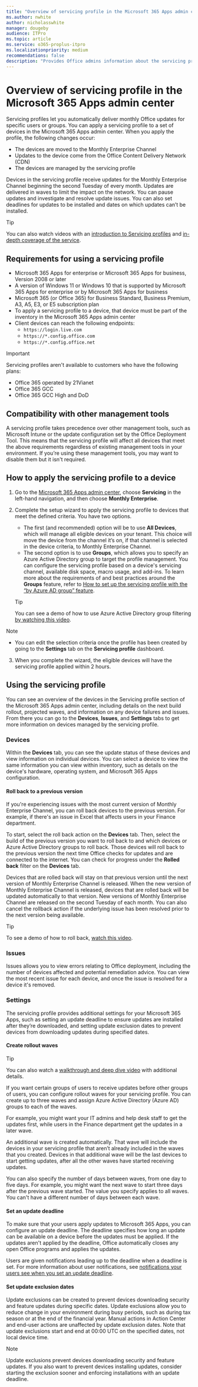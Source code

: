 ```yaml
---
title: "Overview of servicing profile in the Microsoft 365 Apps admin center"
ms.author: nwhite
author: nicholasswhite
manager: dougeby
audience: ITPro
ms.topic: article
ms.service: o365-proplus-itpro
ms.localizationpriority: medium
recommendations: false
description: "Provides Office admins information about the servicing profile in the Microsoft 365 Apps admin center"
---
```


# Overview of servicing profile in the Microsoft 365 Apps admin center

Servicing profiles let you automatically deliver monthly Office updates for specific users or groups. You can apply a servicing profile to a set of devices in the Microsoft 365 Apps admin center. When you apply the profile, the following changes occur:

- The devices are moved to the Monthly Enterprise Channel
- Updates to the device come from the Office Content Delivery Network (CDN)
- The devices are managed by the servicing profile

Devices in the servicing profile receive updates for the Monthly Enterprise Channel beginning the second Tuesday of every month. Updates are delivered in waves to limit the impact on the network. You can  pause updates and investigate and resolve update issues. You can also set deadlines for updates to be installed and dates on which updates can’t be installed.

> [!TIP]
> You can also watch videos with an [introduction to Servicing profiles](https://youtu.be/i_eUkyFX30E) and [in-depth coverage of the service](https://youtu.be/YO6a3iNVXXI).

## Requirements for using a servicing profile
- Microsoft 365 Apps for enterprise or Microsoft 365 Apps for business, Version 2008 or later
- A version of Windows 11 or Windows 10 that is supported by Microsoft 365 Apps for enterprise or by Microsoft 365 Apps for business
- Microsoft 365 (or Office 365) for Business Standard, Business Premium, A3, A5, E3, or E5 subscription plan
- To apply a servicing profile to a device, that device must be part of the inventory in the Microsoft 365 Apps admin center
- Client devices can reach the following endpoints: 
  - ```https://login.live.com```
  - ```https://*.config.office.com```
  - ```https://*.config.office.net```

> [!IMPORTANT]
> Servicing profiles aren't available to customers who have the following plans:
>- Office 365 operated by 21Vianet
>- Office 365 GCC
>- Office 365 GCC High and DoD

## Compatibility with other management tools

A servicing profile takes precedence over other management tools, such as Microsoft Intune or the update configuration set by the Office Deployment Tool. This means that the servicing profile will affect all devices that meet the above requirements regardless of existing management tools in your environment. If you’re using these management tools, you may want to disable them but it isn't required.

## How to apply the servicing profile to a device

1. Go to the [Microsoft 365 Apps admin center](https://config.office.com), choose **Servicing** in the left-hand navigation, and then choose **Monthly Enterprise**. 
2. Complete the setup wizard to apply the servicing profile to devices that meet the defined criteria. You have two options.

    - The first (and recommended) option will be to use **All Devices**, which will manage all eligible devices on your tenant. This choice will move the device from the channel it’s on, if that channel is selected in the device criteria, to Monthly Enterprise Channel. 
    - The second option is to use **Groups**, which allows you to specify an Azure Active Directory group to target the profile management. You can configure the servicing profile based on a device's servicing channel, available disk space, macro usage, and add-ins. To learn more about the requirements of and best practices around the **Groups** feature, refer to [How to set up the servicing profile with the “by Azure AD group” feature](../fieldnotes/adopt-servicing-profiles.md#how-to-set-up-the-servicing-profile-with-the-by-azure-ad-group-approach).

    > [!TIP]
    > You can see a demo of how to use Azure Active Directory group filtering [by watching this video](https://youtu.be/RrEBevNV7pQ).

> [!NOTE]
> - You can edit the selection criteria once the profile has been created by going to the **Settings** tab on the **Servicing profile** dashboard.

3. When you complete the wizard, the eligible devices will have the servicing profile applied within 2 hours.

## Using the servicing profile

You can see an overview of the devices in the Servicing profile section of the Microsoft 365 Apps admin center, including details on the next build rollout, projected waves, and information on any device failures and issues. From there you can go to the **Devices**, **Issues**, and **Settings** tabs to get more information on devices managed by the servicing profile.

### Devices

Within the **Devices** tab, you can see the update status of these devices and view information on individual devices. You can select a device to view the same information you can view within inventory, such as details on the device's hardware, operating system, and Microsoft 365 Apps configuration.

#### Roll back to a previous version

If you're experiencing issues with the most current version of Monthly Enterprise Channel, you can roll back devices to the previous version. For example, if there's an issue in Excel that affects users in your Finance department.

To start, select the roll back action on the **Devices** tab. Then, select the build of the previous version you want to roll back to and which devices or Azure Active Directory groups to roll back. Those devices will roll back to the previous version the next time Office checks for updates and are connected to the internet. You can check for progress under the **Rolled back** filter on the **Devices** tab.

Devices that are rolled back will stay on that previous version until the next version of Monthly Enterprise Channel is released. When the new version of Monthly Enterprise Channel is released, devices that are rolled back will be updated automatically to that version. New versions of Monthly Enterprise Channel are released on the second Tuesday of each month. You can also cancel the rollback action if the underlying issue has been resolved prior to the next version being available.

> [!TIP]
> To see a demo of how to roll back, [watch this video](https://www.youtube.com/watch?v=wyy_ll3wdlM).

### Issues

Issues allows you to view errors relating to Office deployment, including the number of devices affected and potential remediation advice. You can view the most recent issue for each device, and once the issue is resolved for a device it's removed.

### Settings

The servicing profile provides additional settings for your Microsoft 365 Apps, such as setting an update deadline to ensure updates are installed after they’re downloaded, and setting update exclusion dates to prevent devices from downloading updates during specified dates.

#### Create rollout waves

> [!TIP]
> You can also watch a [walkthrough and deep dive video](https://youtu.be/rDu8qVbE1DY) with additional details.

If you want certain groups of users to receive updates before other groups of users, you can configure rollout waves for your servicing profile. You can create up to three waves and assign Azure Active Directory (Azure AD) groups to each of the waves.

For example, you might want your IT admins and help desk staff to get the updates first, while users in the Finance department get the updates in a later wave.

An additional wave is created automatically. That wave will include the devices in your servicing profile that aren’t already included in the waves that you created. Devices in that additional wave will be the last devices to start getting updates, after all the other waves have started receiving updates.

You can also specify the number of days between waves, from one day to five days. For example, you might want the next wave to start three days after the previous wave started. The value you specify applies to all waves. You can't have a different number of days between each wave.

#### Set an update deadline

To make sure that your users apply updates to Microsoft 365 Apps, you can configure an update deadline. The deadline specifies how long an update can be available on a device before the updates must be applied. If the updates aren't applied by the deadline, Office automatically closes any open Office programs and applies the updates.

Users are given notifications leading up to the deadline when a deadline is set. For more information about user notifications, see [notifications your users see when you set an update deadline](../end-user-update-notifications-microsoft-365-apps.md#notifications-your-users-see-when-you-set-an-update-deadline-for-microsoft-365-apps).

#### Set update exclusion dates

Update exclusions can be created to prevent devices downloading security and feature updates during specific dates. Update exclusions allow you to reduce change in your environment during busy periods, such as during tax season or at the end of the financial year. Manual actions in Action Center and end-user actions are unaffected by update exclusion dates. Note that update exclusions start and end at 00:00 UTC on the specified dates, not local device time.

> [!NOTE]
> Update exclusions prevent devices downloading security and feature updates. If you also want to prevent devices installing updates, consider starting the exclusion sooner and enforcing installations with an update deadline.
